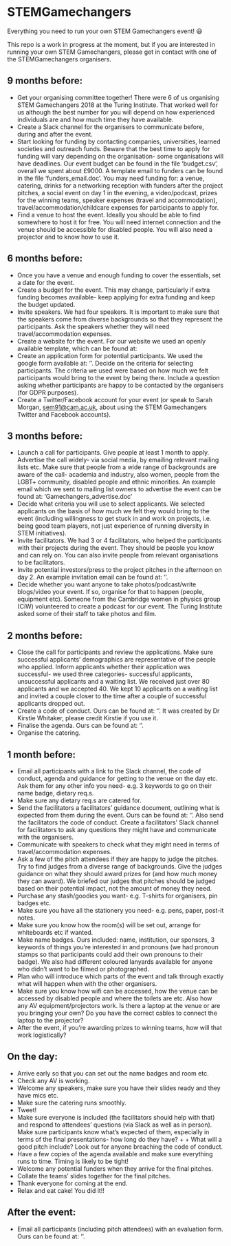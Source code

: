 # STEMGamechangers
Everything you need to run your own STEM Gamechangers event! :smiley:

This repo is a work in progress at the moment, but if you are interested in running your own STEM Gamechangers, please get in contact with one of the STEMGamechangers organisers.

## 9 months before:
+ Get your organising committee together! There were 6 of us organising STEM Gamechangers 2018 at the Turing Institute. That worked well for us although the best number for you will depend on how experienced individuals are and how much time they have available.
+ Create a Slack channel for the organisers to communicate before, during and after the event.
+ Start looking for funding by contacting companies, universities, learned societies and outreach funds. Beware that the best time to apply for funding will vary depending on the organisation- some organisations will have deadlines. Our event budget can be found in the file ‘budget.csv’, overall we spent about £9000. A template email to funders can be found in the file ‘funders_email.doc’. You may need funding for: a venue, catering, drinks for a networking reception with funders after the project pitches, a social event on day 1 in the evening, a video/podcast, prizes for the winning teams, speaker expenses (travel and accommodation), travel/accommodation/childcare expenses for participants to apply for.
+ Find a venue to host the event. Ideally you should be able to find somewhere to host it for free. You will need internet connection and the venue should be accessible for disabled people. You will also need a projector and to know how to use it.

## 6 months before:
+ Once you have a venue and enough funding to cover the essentials, set a date for the event.
+ Create a budget for the event. This may change, particularly if extra funding becomes available- keep applying for extra funding and keep the budget updated.
+ Invite speakers. We had four speakers. It is important to make sure that the speakers come from diverse backgrounds so that they represent the participants. Ask the speakers whether they will need travel/accommodation expenses.
+ Create a website for the event. For our website we used an openly available template, which can be found at:
+ Create an application form for potential participants. We used the google form available at: ‘’. Decide on the criteria for selecting participants. The criteria we used were based on how much we felt participants would bring to the event by being there. Include a question asking whether participants are happy to be contacted by the organisers (for GDPR purposes).
+ Create a Twitter/Facebook account for your event (or speak to Sarah Morgan, sem91@cam.ac.uk, about using the STEM Gamechangers Twitter and Facebook accounts).

## 3 months before:
+ Launch a call for participants. Give people at least 1 month to apply. Advertise the call widely- via social media, by emailing relevant mailing lists etc. Make sure that people from a wide range of backgrounds are aware of the call- academia and industry, also women, people from the LGBT+ community, disabled people and ethnic minorities. An example email which we sent to mailing list owners to advertise the event can be found at: ‘Gamechangers_advertise.doc’
+ Decide what criteria you will use to select applicants. We selected applicants on the basis of how much we felt they would bring to the event (including willingness to get stuck in and work on projects, i.e. being good team players, not just experience of running diversity in STEM initiatives).
+ Invite facilitators. We had 3 or 4 facilitators, who helped the participants with their projects during the event. They should be people you know and can rely on. You can also invite people from relevant organisations to be facilitators.
+ Invite potential investors/press to the project pitches in the afternoon on day 2. An example invitation email can be found at: ‘’.
+ Decide whether you want anyone to take photos/podcast/write blogs/video your event. If so, organise for that to happen (people, equipment etc). Someone from the Cambridge women in physics group (CiW) volunteered to create a podcast for our event. The Turing Institute asked some of their staff to take photos and film.

## 2 months before:
+ Close the call for participants and review the applications. Make sure successful applicants’ demographics are representative of the people who applied. Inform applicants whether their application was successful- we used three categories- successful applicants, unsuccessful applicants and a waiting list. We received just over 80 applicants and we accepted 40. We kept 10 applicants on a waiting list and invited a couple closer to the time after a couple of successful applicants dropped out.
+ Create a code of conduct. Ours can be found at: ‘’. It was created by Dr Kirstie Whitaker, please credit Kirstie if you use it.
+ Finalise the agenda. Ours can be found at: ‘’.
+ Organise the catering.

## 1 month before:
+ Email all participants with a link to the Slack channel, the code of conduct, agenda and guidance for getting to the venue on the day etc. Ask them for any other info you need- e.g. 3 keywords to go on their name badge, dietary req.s.
+ Make sure any dietary req.s are catered for.
+ Send the facilitators a facilitators’ guidance document, outlining what is expected from them during the event. Ours can be found at: ‘’. Also send the facilitators the code of conduct. Create a facilitators’ Slack channel for facilitators to ask any questions they might have and communicate with the organisers.
+ Communicate with speakers to check what they might need in terms of travel/accommodation expenses.
+ Ask a few of the pitch attendees if they are happy to judge the pitches. Try to find judges from a diverse range of backgrounds. Give the judges guidance on what they should award prizes for (and how much money they can award). We briefed our judges that pitches should be judged based on their potential impact, not the amount of money they need.
+ Purchase any stash/goodies you want- e.g. T-shirts for organisers, pin badges etc.
+ Make sure you have all the stationery you need- e.g. pens, paper, post-it notes.
+ Make sure you know how the room(s) will be set out, arrange for whiteboards etc if wanted.
+ Make name badges. Ours included: name, institution, our sponsors, 3 keywords of things you’re interested in and pronouns (we had pronoun stamps so that participants could add their own pronouns to their badge). We also had different coloured lanyards available for anyone who didn’t want to be filmed or photographed.
+ Plan who will introduce which parts of the event and talk through exactly what will happen when with the other organisers.
+ Make sure you know how wifi can be accessed, how the venue can be accessed by disabled people and where the toilets are etc. Also how any AV equipment/projectors work. Is there a laptop at the venue or are you bringing your own? Do you have the correct cables to connect the laptop to the projector?
+ After the event, if you’re awarding prizes to winning teams, how will that work logistically?

## On the day:
+ Arrive early so that you can set out the name badges and room etc.
+ Check any AV is working.
+ Welcome any speakers, make sure you have their slides ready and they have mics etc.
+ Make sure the catering runs smoothly.
+ Tweet!
+ Make sure everyone is included (the facilitators should help with that) and respond to attendees’ questions (via Slack as well as in person). Make sure participants know what’s expected of them, especially in terms of the final presentations- how long do they have? + + What will a good pitch include? Look out for anyone breaching the code of conduct.
+ Have a few copies of the agenda available and make sure everything runs to time. Timing is likely to be tight!
+ Welcome any potential funders when they arrive for the final pitches.
+ Collate the teams’ slides together for the final pitches.
+ Thank everyone for coming at the end.
+ Relax and eat cake! You did it!!

## After the event:
+ Email all participants (including pitch attendees) with an evaluation form. Ours can be found at: ‘’.
